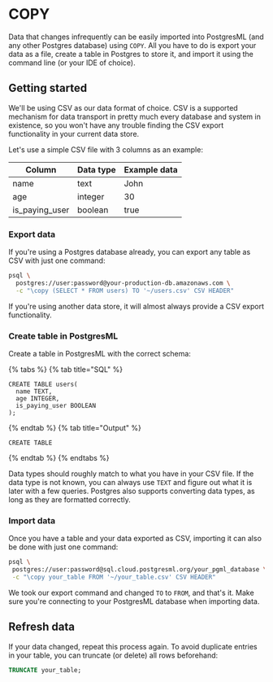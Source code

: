 # COPY

Data that changes infrequently can be easily imported into PostgresML (and any other Postgres database) using `COPY`. All you have to do is export your data as a file, create a table in Postgres to store it, and import it using the command line (or your IDE of choice).

## Getting started

We'll be using CSV as our data format of choice. CSV is a supported mechanism for data transport in pretty much every database and system in existence, so you won't have any trouble finding the CSV export functionality in your current data store.

Let's use a simple CSV file with 3 columns as an example:

| Column           | Data type | Example data |
| ---------------- | --------- | ------- |
| name             | text      | John    |
| age              | integer   | 30      |
| is\_paying\_user | boolean   | true    |

### Export data

If you're using a Postgres database already, you can export any table as CSV with just one command:

```bash
psql \
  postgres://user:password@your-production-db.amazonaws.com \
  -c "\copy (SELECT * FROM users) TO '~/users.csv' CSV HEADER"
```

If you're using another data store, it will almost always provide a CSV export functionality.

### Create table in PostgresML

Create a table in PostgresML with the correct schema:


{% tabs %}
{% tab title="SQL" %}

```postgresql
CREATE TABLE users(
  name TEXT,
  age INTEGER,
  is_paying_user BOOLEAN
);
```

{% endtab %}
{% tab title="Output" %}

```
CREATE TABLE
```

{% endtab %}
{% endtabs %}

Data types should roughly match to what you have in your CSV file. If the data type is not known, you can always use `TEXT` and figure out what it is later with a few queries. Postgres also supports converting data types, as long as they are formatted correctly.

### Import data

Once you have a table and your data exported as CSV, importing it can also be done with just one command:

```bash
psql \
 postgres://user:password@sql.cloud.postgresml.org/your_pgml_database \
 -c "\copy your_table FROM '~/your_table.csv' CSV HEADER"
```

We took our export command and changed `TO` to `FROM`, and that's it. Make sure you're connecting to your PostgresML database when importing data.

## Refresh data

If your data changed, repeat this process again. To avoid duplicate entries in your table, you can truncate (or delete) all rows beforehand:

```sql
TRUNCATE your_table;
```
